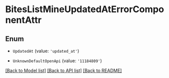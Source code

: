 # BitesListMineUpdatedAtErrorComponentAttr


## Enum

* `UpdatedAt` (value: `'updated_at'`)

* `UnknownDefaultOpenApi` (value: `'11184809'`)

[[Back to Model list]](../README.md#documentation-for-models) [[Back to API list]](../README.md#documentation-for-api-endpoints) [[Back to README]](../README.md)
